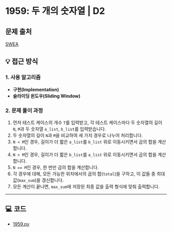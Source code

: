 # 1959: 두 개의 숫자열 | D2

## 문제 출처
[SWEA](https://swexpertacademy.com/main/code/problem/problemDetail.do?contestProbId=AV5PpoFaAS4DFAUq)

## 💡 접근 방식

### 1. 사용 알고리즘
* **구현(Implementation)**
* **슬라이딩 윈도우(Sliding Window)**

### 2. 문제 풀이 과정
1.  먼저 테스트 케이스의 개수 `T`를 입력받고, 각 테스트 케이스마다 두 숫자열의 길이 `N`, `M`과 두 숫자열 `a_list`, `b_list`를 입력받습니다.
2.  두 숫자열의 길이 `N`과 `M`을 비교하여 세 가지 경우로 나누어 처리합니다.
3.  `N < M`인 경우, 길이가 더 짧은 `a_list`를 `b_list` 위로 이동시키면서 곱의 합을 계산합니다.
4.  `N > M`인 경우, 길이가 더 짧은 `b_list`를 `a_list` 위로 이동시키면서 곱의 합을 계산합니다.
5.  `N == M`인 경우, 한 번만 곱의 합을 계산합니다.
6.  각 경우에 대해, 모든 가능한 위치에서의 곱의 합(`total`)을 구하고, 이 값들 중 최대값(`max_sum`)을 갱신합니다.
7.  모든 계산이 끝나면, `max_sum`에 저장된 최종 값을 출력 형식에 맞춰 출력합니다.

---

## 💻 코드
* [1959.py](1959.py)